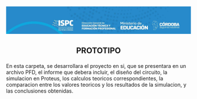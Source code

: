 

![Descripción de la imagen](../src/encabezado.jpg)


## <p style="text-align: center;">PROTOTIPO</p>

En esta carpeta, se desarrollara el proyecto en si, que se presentara en un archivo PFD, el informe que debera incluir, el diseño del circuito, la simulacion en Proteus, los calculos teoricos correspondientes, la comparacion entre los valores teoricos y los resultados de la simulacion, y las conclusiones obtenidas.


